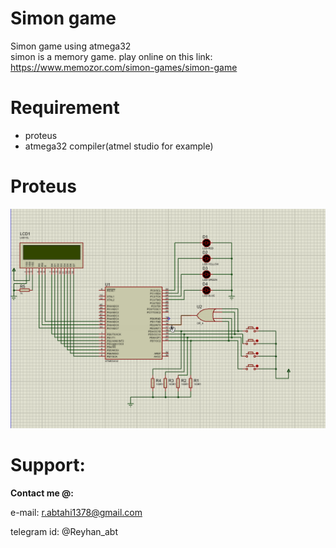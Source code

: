 # Simon game
Simon game using atmega32  
simon is a memory game. play online on this link: https://www.memozor.com/simon-games/simon-game    
# Requirement  
* proteus
* atmega32 compiler(atmel studio for example)
# Proteus
![see example picture here](example.png)  
# Support:

**Contact me @:**

e-mail: r.abtahi1378@gmail.com

telegram id: @Reyhan_abt

